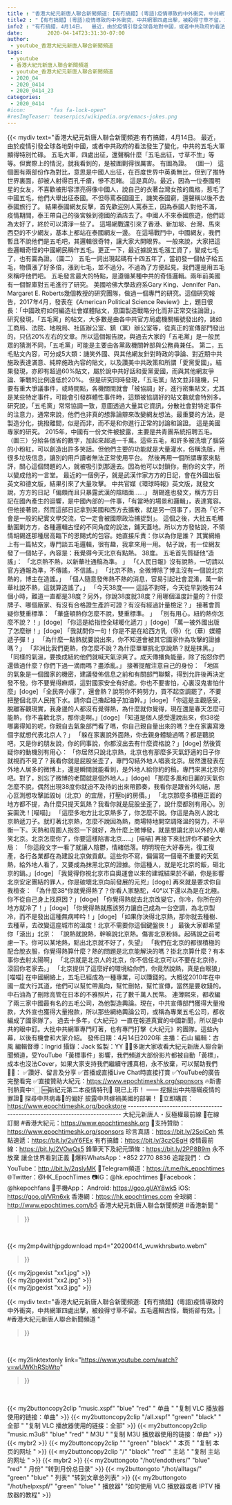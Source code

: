 ```yaml
---
title : "香港大紀元新唐人聯合新聞頻道:【有冇搞錯】(粵語)疫情導致的中外衝突，中共網軍四處出擊，被殺得寸草不留。五毛邏輯古怪，戰術卻有效。| #香港大紀元新唐人聯合新聞頻道 "
title2 : "【有冇搞錯】(粵語)疫情導致的中外衝突，中共網軍四處出擊，被殺得寸草不留。五毛邏輯古怪，戰術卻有效。| #香港大紀元新唐人聯合新聞頻道 "
info2 : "有冇搞錯，4月14日。  最近，由於疫情引發全球各地對中國，或者中共政府的看法發生了變化，中共的五毛大軍顯得特別忙碌。  五毛大軍，四處出征，還聲稱什麼「五毛出征，寸草不生」等等。但實際上的情況，就我看到的，是被圍剿得很厲害。  有圖為證。 （圖一）  這個圖有兩部份作為對比，意思是中國人出征，在百度世界中英勇無比，但到了推特世界裏面，卻被人射得百孔千瘡，慘不忍睹。  這是真的。最近，因為一位泰國明星的女友，不喜歡被形容漂亮得像中國人，說自己的衣著台灣女孩的風格，惹毛了中國五毛，他們大舉出征泰國。不但辱罵泰國國王，譏笑泰國窮，還聲稱以後不去泰國旅行了。  結果泰國網友反擊，首先歡迎別人罵泰王，因為泰國人對他不滿，疫情期間，泰王帶自己的後宮躲到德國的酒店去了。中國人不來泰國旅遊，他們認為太好了，終於可以清淨一些了。  這場網戰還引來了香港、新加坡、台灣、馬來西亞的不少網友，基本上都站在泰國網友一邊。  在這場戰鬥中，中國網友，我們暫且不說他們是五毛吧，其邏輯很奇特，讓大家大開眼界。  一般來說，大家把這些邏輯奇怪的中國網民稱作五毛。更正一下，最近據說五毛漲工資了，變成七毛了，也有圖為證。（圖二）  五毛一詞出現起碼有十四五年了，當初發一個帖子給五毛，物價漲了好多倍，漲到七毛，並不過分。不過為了方便起見，我們還是用五毛來稱呼他們吧。  五毛發言最大的特點，是遵循某種中共的奇怪邏輯。兩年前美國有一個智庫對五毛進行了研究。  美國哈佛大學政府系Gary King、Jennifer Pan、Margaret E. Roberts幾個教授的研究團隊，做過一個專門的研究。這個研究報告，2017年4月，發表在《American Political Science Review》上，題目很長：「中國政府如何編造社會媒體貼文，意圖製造戰略分化而非正常交往論證」。  研究發現，「五毛黨」的帖文，大多數是由各中共官方局處機關帳號發出的，諸如工商局、法院、地稅局、社區辦公室、鎮（黨）辦公室等，從真正的宣傳部門發出的，只佔20%左右的文章。所以這個報告說，與過去大家的「五毛黨」是一般民眾的猜測不同，「五毛黨」可能是主要由各黨政機關幹部與公務員兼任。  第二，五毛貼文內容，可分成5大類：譏笑外國、與其他網友針對時政的爭論、對近期中共施政表達滿意、純粹施政內容的貼文，以及讚美中共政策和所謂「愛黨愛國」。結果發現，亦即有超過60%貼文，屬於說中共好話和愛黨愛國，而與其他網友爭論、筆戰的比例遠低於20%。  但是研究同時發現，「五毛黨」貼文並非隨機，只要有重大爭議事件，或時間點，各機關間就會「被協調」好，進行密集貼文，尤其是某些特定事件，可能會引發群體性事件時，這類被協調好的貼文數就會特別多。  研究說，「五毛黨」常常協調一致，意圖透過大量其它資訊，分散社會對特定事件的注意力，通常來說，他們也非真的想靠論辯來改變網友想法。最重要的方法，是製造分化，挑撥離間，似是而非，而不是和你進行正常的討論和論證。  這是美國專家的研究。 2015年，中國有一份文件被披露，主要是共青團系統招聘五毛。（圖三）分給各個省的數字，加起來超過一千萬。這些五毛，和許多被洗壞了腦袋的小粉紅，可以創造出許多笑話。但他們主要的功能就是大量灌水，俗稱洗版，用很多垃圾信息，讓別的用戶讀者無法正常使用平台。  然後再用一個所謂專家來點評，關心這個問題的人，就被吸引到那邊去。因為他可以封鎖你，刪你的文字，所以變成他的一言堂。  最近的一個例子，就是武漢作家方方的日記，會在外國出版英文和德文版，結果引來了大量攻擊。  中共官媒《環球時報》英文版，就發文說，方方的日記「偏頗而且只暴露武漢的陰暗面……」  胡錫進也發文，稱方方日記在國內產生的迴響，是中國內部的一件事，「有當時的場景和邏輯」，表達寬容。但他接著說，然而這部日記拿到美國和西方去擴散，就是另一回事了，因為「它不會是一般的紀實文學交流，它一定會被國際政治捕捉到」。  這個之後，大批五毛觸動圍剿方方，各種邏輯古怪的不同角度的說法，鋪天蓋地。所以方方發帖說，不領情胡錫進那種居高臨下的恩賜式的包容。她直接斥責：你以為你是誰？  其實網絡上有一篇帖文，專門談五毛邏輯，很有趣，我拿來用一用。  帖子說，有一位網友發了一個帖子，內容是：我覺得今天北京有點熱。 38度。  五毛首先質疑他“造謠」： 「北京熱不熱，以新華社通稿為準。 」  「《人民日報》沒有說熱，一切請以官方通報為準，不傳謠，不信謠。」  「北京不熱，全微博除了博主沒有一個說北京熱的，博主在造謠。」  「個人隨意發佈熱不熱的消息，容易引起社會混淆，萬一新華社說不熱，這就算造謠了。」  「今天38度—— 這話不對呀，今天從早到晚有24個小時，難道一直都是38度？另外，你說38度就38度？用哪個溫度計量的？什麼牌子、哪個廠家、有沒有合格證生產許可證？有沒有經過計量檢定？」  接著會質疑你雙重標準：  「華盛頓熱你怎麼不說，雙重標準。 」  「別有用心，紐約熱你怎麼不說？！」[doge]  「你這是給指控全球暖化遞刀 」[doge]  「萬一被外國出版了怎麼辦！」[doge]  「我就問你一句！你是不是在給西方乳（辱）化（華）媒體遞子彈！」  「為什麼一點熱就要說出來，你不知道會被其它國家作為攻擊的證據嗎？」  「非洲比我們更熱，你怎麼不說？為什麼單單挑北京說熱？就是抹黑。」  「同樣的氣溫，要換成紐約他們就喊天氣涼爽了。成天傳播負能量，除了抱怨你們還做過什麼？你們下過一滴雨嗎？盡添亂。」  接著提醒注意自己的身份：  「地區的氣象是一個國家的機密，建議發佈信息之前和有關部門聯繫，得到允許後再決定發不發。你不要覺得麻煩，這對國家安全有好處。你也不要害怕，心裏沒鬼害怕什麼」[doge]  「全民奔小康了，還會熱？說明你不夠努力，買不起空調罷了，不要把整個北京人民拖下水。請你自己擼起袖子加油幹。」[doge]  「你這是主觀感受，脫離客觀現實，我身邊的人都沒有覺得熱，為什麼就你覺得，現在還是春天怎麼可能熱，你不喜歡北京，那你走啊。」[doge]  「知道是個人感受還說出來，你38從哪裏得知的呢，你親自去氣象部門看了嗎，你自己親自量出來的嗎？坐在家裏寫幾個字就想代表北京人？」  「躲在家裏說外面熱，你去親身體驗過嗎？都是聽說吧，又是你的朋友說，你的同事說，你都沒出去有什麼資格說？」[doge]  然後質疑你的動機別有用心： 「你居然只說北京熱，北京也有那麼多天氣舒適的日子你就視而不見了？我看你就是屁股坐歪了，專門勾結外地人唱衰北京。居然還發表在外地人居多的微博上，還是瞬間就能看到，是外地人給你約的稿，專門來黑北京的吧。對了，別忘了微博的老闆就是個外地人。」[doge]  「那麼多風和日麗的天氣你怎麼不說，偶然出現38度你就迫不及待的出來帶節奏，我看你是跟省外勾結，居心叵測想攻擊詆毀bj（北京）的宜居，打壓bj的房價。」  「北京那麼多積極正面的地方都不提，為什麼只提天氣熱？我看你就是屁股坐歪了，說什麼都別有用心。別妄圖洗！[喵喵]」  「這麼多地方比北京熱多了，你怎麼不說。你這是為別人說北京熱遞刀子。就盯著北京熱，怎麼不說因為熱，商場特地開空調降溫的努力，不平衡一下。天熱和周圍人抱怨一下就好，為什麼上微博發，就是想讓北京以外的人嘲笑北京。北京怎麼你了，你要這樣陷害北京.....」[喵喵]  再接下來批評你不顧全大局：  「你這段文字一看了就讓人陰鬱，情緒低落。明明現在大好春光，復工復產，各行各業都在為建設北京做貢獻。這些你不寫，偏偏寫一個毫不重要的天氣熱，給外地人看了，又要成為抹黑北京的證據。你這種人，就是吃北京的飯，砸北京的鍋。」[doge]  「我覺得你視北京市自奧運會以來的建城結果於不顧，你是影響北京安定團結的罪人，你是破壞北京向前發展的元兇」[doge]  再來就是要求你自我檢查：  「為什麼38°你就覺得熱了？你看人家駱駝，40°以下還以為是在北極。你不從自己身上找原因？」[doge]  「你覺得熱就去北京改變它，你冷，你所在的地方就冷了！」[doge]  「你覺得熱就應該努力讓自己成為一台空調，為北京製冷，而不是發出這種無病呻吟！」[doge]  「如果你決得北京熱，那你就去種樹、去種草，去改變這座城市的溫度！北京不需要你這個鍵盤俠！」  最後大家都希望你「滾出」北京：  「說熱就說熱，幹嘛說北京熱。傷害北京粉絲。起碼說之前考慮一下。你可以某地熱，點出北京就不好了，失望」  「我們在北京的都很積極的配合脫衣服，你覺得熱算什麼？熱的問題是北京能解決的嗎？掛北京算什麼？有本事你去射太陽啊」  「北京就是北京人的北京，你不信任北京可以不要在北京待，滾回你老家去。」  「北京提供了這麼好的環境給你們，你竟然說熱，真是白眼狼」[喵喵]   在中國網絡上，五毛已經成為一種專業，可以賺錢的。大概從2010年在中國一度大行其道，他們可以幫忙帶風向，幫忙刪帖，幫忙宣傳，當然是要收錢的。中石油為了刪除高管在日本的不雅照片，花了數千萬人民幣。  連薄熙來，都收編了兩三家中國最有名的五毛公司，為他製造輿論。現在，中共宣傳部門獲得大量撥款，大外宣也獲得大量撥款，所以那些網絡輿論公司，或稱為專業五毛公司，都收編成了國家隊了。  過去十多年，《大紀元》一直在報道真實的中國新聞，所以是中共的眼中釘。大批中共網軍專門盯著，也有專門打擊《大紀元》的團隊。這些內幕，以後有機會和大家介紹。  發佈日期：4月14日2020年 主播：石山 編輯：古風 編輯督導：Ingrid 攝錄：Jack 監製：YY  🙏🏻多謝大家收看大紀元新唐人聯合新聞頻道，受YouTube「黃標事件」影響，我們頻道大部份影片都被自動「黃標」，成本也沒法Cover，如果大家支持我們繼續守護真相，永不放棄，可以幫助我們💪🏻： ✅讚好、留言及分享 ✅首播或直播Live Chat時直接打賞 ✅YouTube的廣告完整看完 ✅直接贊助大紀元：https://www.epochtimeshk.org/sponsors  🔥新書刊熱賣中👇🏻 🆕新紀元第二本疫情特刊📔 現已上市！ —— 挖掘出中共隱瞞疫情的罪證🔎  探尋中共病毒🦠的偏好 披露中共嫁禍美國的部署！ 🛒立即購買：https://www.epochtimeshk.org/bookstore  --------------------------------------------------------------------------- 大紀元新唐人・反極權最前線 📰在線訂閱 #香港大紀元：https://www.epochtimeshk.org 💎支持贊助：https://www.epochtimeshk.org/sponsors  珍言真語：https://bit.ly/2SoiCeh 焦點速遞：https://bit.ly/2uY6FEx 有冇搞錯：https://bit.ly/3czOEgH 疫情最前線：https://bit.ly/2VOwQs5 鋒筆天下及紀元頭條：https://bit.ly/2PP8B9m  永不放棄 讓全世界看到正義 📩爆料WhatsApp：+852 2770 8836  追蹤我們： 📺YouTube：http://bit.ly/2qslyMK 📣Telegram頻道：https://t.me/hk_epochtimes 🌐Twitter：@HK_EpochTimes 📷IG：@hk.epochtimes 👥Facebook：@hkepochfans  📲手機App： Android: https://goo.gl/AY8wk5 iOS: https://goo.gl/VRn6xk  香港網：https://hk.epochtimes.com 全球網：http://www.epochtimes.com/b5  香港大紀元新唐人聯合新聞頻道 #香港新聞 "
date:        2020-04-14T23:31:30-07:00
author:
 - youtube_香港大紀元新唐人聯合新聞頻道
tags:
 - youtube
 - 香港大紀元新唐人聯合新聞頻道
 - youtube_香港大紀元新唐人聯合新聞頻道
 - 2020_04
 - 2020_0414
 - 2020_0414_23
categories:
 - 2020_0414
#icon:        "fas fa-lock-open"
#resImgTeaser: teaserpics/wikipedia.org/emacs-jokes.png
---
```


{{< mydiv text="香港大紀元新唐人聯合新聞頻道:有冇搞錯，4月14日。  最近，由於疫情引發全球各地對中國，或者中共政府的看法發生了變化，中共的五毛大軍顯得特別忙碌。  五毛大軍，四處出征，還聲稱什麼「五毛出征，寸草不生」等等。但實際上的情況，就我看到的，是被圍剿得很厲害。  有圖為證。 （圖一）  這個圖有兩部份作為對比，意思是中國人出征，在百度世界中英勇無比，但到了推特世界裏面，卻被人射得百孔千瘡，慘不忍睹。  這是真的。最近，因為一位泰國明星的女友，不喜歡被形容漂亮得像中國人，說自己的衣著台灣女孩的風格，惹毛了中國五毛，他們大舉出征泰國。不但辱罵泰國國王，譏笑泰國窮，還聲稱以後不去泰國旅行了。  結果泰國網友反擊，首先歡迎別人罵泰王，因為泰國人對他不滿，疫情期間，泰王帶自己的後宮躲到德國的酒店去了。中國人不來泰國旅遊，他們認為太好了，終於可以清淨一些了。  這場網戰還引來了香港、新加坡、台灣、馬來西亞的不少網友，基本上都站在泰國網友一邊。  在這場戰鬥中，中國網友，我們暫且不說他們是五毛吧，其邏輯很奇特，讓大家大開眼界。  一般來說，大家把這些邏輯奇怪的中國網民稱作五毛。更正一下，最近據說五毛漲工資了，變成七毛了，也有圖為證。（圖二）  五毛一詞出現起碼有十四五年了，當初發一個帖子給五毛，物價漲了好多倍，漲到七毛，並不過分。不過為了方便起見，我們還是用五毛來稱呼他們吧。  五毛發言最大的特點，是遵循某種中共的奇怪邏輯。兩年前美國有一個智庫對五毛進行了研究。  美國哈佛大學政府系Gary King、Jennifer Pan、Margaret E. Roberts幾個教授的研究團隊，做過一個專門的研究。這個研究報告，2017年4月，發表在《American Political Science Review》上，題目很長：「中國政府如何編造社會媒體貼文，意圖製造戰略分化而非正常交往論證」。  研究發現，「五毛黨」的帖文，大多數是由各中共官方局處機關帳號發出的，諸如工商局、法院、地稅局、社區辦公室、鎮（黨）辦公室等，從真正的宣傳部門發出的，只佔20%左右的文章。所以這個報告說，與過去大家的「五毛黨」是一般民眾的猜測不同，「五毛黨」可能是主要由各黨政機關幹部與公務員兼任。  第二，五毛貼文內容，可分成5大類：譏笑外國、與其他網友針對時政的爭論、對近期中共施政表達滿意、純粹施政內容的貼文，以及讚美中共政策和所謂「愛黨愛國」。結果發現，亦即有超過60%貼文，屬於說中共好話和愛黨愛國，而與其他網友爭論、筆戰的比例遠低於20%。  但是研究同時發現，「五毛黨」貼文並非隨機，只要有重大爭議事件，或時間點，各機關間就會「被協調」好，進行密集貼文，尤其是某些特定事件，可能會引發群體性事件時，這類被協調好的貼文數就會特別多。  研究說，「五毛黨」常常協調一致，意圖透過大量其它資訊，分散社會對特定事件的注意力，通常來說，他們也非真的想靠論辯來改變網友想法。最重要的方法，是製造分化，挑撥離間，似是而非，而不是和你進行正常的討論和論證。  這是美國專家的研究。 2015年，中國有一份文件被披露，主要是共青團系統招聘五毛。（圖三）分給各個省的數字，加起來超過一千萬。這些五毛，和許多被洗壞了腦袋的小粉紅，可以創造出許多笑話。但他們主要的功能就是大量灌水，俗稱洗版，用很多垃圾信息，讓別的用戶讀者無法正常使用平台。  然後再用一個所謂專家來點評，關心這個問題的人，就被吸引到那邊去。因為他可以封鎖你，刪你的文字，所以變成他的一言堂。  最近的一個例子，就是武漢作家方方的日記，會在外國出版英文和德文版，結果引來了大量攻擊。  中共官媒《環球時報》英文版，就發文說，方方的日記「偏頗而且只暴露武漢的陰暗面……」  胡錫進也發文，稱方方日記在國內產生的迴響，是中國內部的一件事，「有當時的場景和邏輯」，表達寬容。但他接著說，然而這部日記拿到美國和西方去擴散，就是另一回事了，因為「它不會是一般的紀實文學交流，它一定會被國際政治捕捉到」。  這個之後，大批五毛觸動圍剿方方，各種邏輯古怪的不同角度的說法，鋪天蓋地。所以方方發帖說，不領情胡錫進那種居高臨下的恩賜式的包容。她直接斥責：你以為你是誰？  其實網絡上有一篇帖文，專門談五毛邏輯，很有趣，我拿來用一用。  帖子說，有一位網友發了一個帖子，內容是：我覺得今天北京有點熱。 38度。  五毛首先質疑他“造謠」： 「北京熱不熱，以新華社通稿為準。 」  「《人民日報》沒有說熱，一切請以官方通報為準，不傳謠，不信謠。」  「北京不熱，全微博除了博主沒有一個說北京熱的，博主在造謠。」  「個人隨意發佈熱不熱的消息，容易引起社會混淆，萬一新華社說不熱，這就算造謠了。」  「今天38度—— 這話不對呀，今天從早到晚有24個小時，難道一直都是38度？另外，你說38度就38度？用哪個溫度計量的？什麼牌子、哪個廠家、有沒有合格證生產許可證？有沒有經過計量檢定？」  接著會質疑你雙重標準：  「華盛頓熱你怎麼不說，雙重標準。 」  「別有用心，紐約熱你怎麼不說？！」[doge]  「你這是給指控全球暖化遞刀 」[doge]  「萬一被外國出版了怎麼辦！」[doge]  「我就問你一句！你是不是在給西方乳（辱）化（華）媒體遞子彈！」  「為什麼一點熱就要說出來，你不知道會被其它國家作為攻擊的證據嗎？」  「非洲比我們更熱，你怎麼不說？為什麼單單挑北京說熱？就是抹黑。」  「同樣的氣溫，要換成紐約他們就喊天氣涼爽了。成天傳播負能量，除了抱怨你們還做過什麼？你們下過一滴雨嗎？盡添亂。」  接著提醒注意自己的身份：  「地區的氣象是一個國家的機密，建議發佈信息之前和有關部門聯繫，得到允許後再決定發不發。你不要覺得麻煩，這對國家安全有好處。你也不要害怕，心裏沒鬼害怕什麼」[doge]  「全民奔小康了，還會熱？說明你不夠努力，買不起空調罷了，不要把整個北京人民拖下水。請你自己擼起袖子加油幹。」[doge]  「你這是主觀感受，脫離客觀現實，我身邊的人都沒有覺得熱，為什麼就你覺得，現在還是春天怎麼可能熱，你不喜歡北京，那你走啊。」[doge]  「知道是個人感受還說出來，你38從哪裏得知的呢，你親自去氣象部門看了嗎，你自己親自量出來的嗎？坐在家裏寫幾個字就想代表北京人？」  「躲在家裏說外面熱，你去親身體驗過嗎？都是聽說吧，又是你的朋友說，你的同事說，你都沒出去有什麼資格說？」[doge]  然後質疑你的動機別有用心： 「你居然只說北京熱，北京也有那麼多天氣舒適的日子你就視而不見了？我看你就是屁股坐歪了，專門勾結外地人唱衰北京。居然還發表在外地人居多的微博上，還是瞬間就能看到，是外地人給你約的稿，專門來黑北京的吧。對了，別忘了微博的老闆就是個外地人。」[doge]  「那麼多風和日麗的天氣你怎麼不說，偶然出現38度你就迫不及待的出來帶節奏，我看你是跟省外勾結，居心叵測想攻擊詆毀bj（北京）的宜居，打壓bj的房價。」  「北京那麼多積極正面的地方都不提，為什麼只提天氣熱？我看你就是屁股坐歪了，說什麼都別有用心。別妄圖洗！[喵喵]」  「這麼多地方比北京熱多了，你怎麼不說。你這是為別人說北京熱遞刀子。就盯著北京熱，怎麼不說因為熱，商場特地開空調降溫的努力，不平衡一下。天熱和周圍人抱怨一下就好，為什麼上微博發，就是想讓北京以外的人嘲笑北京。北京怎麼你了，你要這樣陷害北京.....」[喵喵]  再接下來批評你不顧全大局：  「你這段文字一看了就讓人陰鬱，情緒低落。明明現在大好春光，復工復產，各行各業都在為建設北京做貢獻。這些你不寫，偏偏寫一個毫不重要的天氣熱，給外地人看了，又要成為抹黑北京的證據。你這種人，就是吃北京的飯，砸北京的鍋。」[doge]  「我覺得你視北京市自奧運會以來的建城結果於不顧，你是影響北京安定團結的罪人，你是破壞北京向前發展的元兇」[doge]  再來就是要求你自我檢查：  「為什麼38°你就覺得熱了？你看人家駱駝，40°以下還以為是在北極。你不從自己身上找原因？」[doge]  「你覺得熱就去北京改變它，你冷，你所在的地方就冷了！」[doge]  「你覺得熱就應該努力讓自己成為一台空調，為北京製冷，而不是發出這種無病呻吟！」[doge]  「如果你決得北京熱，那你就去種樹、去種草，去改變這座城市的溫度！北京不需要你這個鍵盤俠！」  最後大家都希望你「滾出」北京：  「說熱就說熱，幹嘛說北京熱。傷害北京粉絲。起碼說之前考慮一下。你可以某地熱，點出北京就不好了，失望」  「我們在北京的都很積極的配合脫衣服，你覺得熱算什麼？熱的問題是北京能解決的嗎？掛北京算什麼？有本事你去射太陽啊」  「北京就是北京人的北京，你不信任北京可以不要在北京待，滾回你老家去。」  「北京提供了這麼好的環境給你們，你竟然說熱，真是白眼狼」[喵喵]   在中國網絡上，五毛已經成為一種專業，可以賺錢的。大概從2010年在中國一度大行其道，他們可以幫忙帶風向，幫忙刪帖，幫忙宣傳，當然是要收錢的。中石油為了刪除高管在日本的不雅照片，花了數千萬人民幣。  連薄熙來，都收編了兩三家中國最有名的五毛公司，為他製造輿論。現在，中共宣傳部門獲得大量撥款，大外宣也獲得大量撥款，所以那些網絡輿論公司，或稱為專業五毛公司，都收編成了國家隊了。  過去十多年，《大紀元》一直在報道真實的中國新聞，所以是中共的眼中釘。大批中共網軍專門盯著，也有專門打擊《大紀元》的團隊。這些內幕，以後有機會和大家介紹。  發佈日期：4月14日2020年 主播：石山 編輯：古風 編輯督導：Ingrid 攝錄：Jack 監製：YY  🙏🏻多謝大家收看大紀元新唐人聯合新聞頻道，受YouTube「黃標事件」影響，我們頻道大部份影片都被自動「黃標」，成本也沒法Cover，如果大家支持我們繼續守護真相，永不放棄，可以幫助我們💪🏻： ✅讚好、留言及分享 ✅首播或直播Live Chat時直接打賞 ✅YouTube的廣告完整看完 ✅直接贊助大紀元：https://www.epochtimeshk.org/sponsors  🔥新書刊熱賣中👇🏻 🆕新紀元第二本疫情特刊📔 現已上市！ —— 挖掘出中共隱瞞疫情的罪證🔎  探尋中共病毒🦠的偏好 披露中共嫁禍美國的部署！ 🛒立即購買：https://www.epochtimeshk.org/bookstore  --------------------------------------------------------------------------- 大紀元新唐人・反極權最前線 📰在線訂閱 #香港大紀元：https://www.epochtimeshk.org 💎支持贊助：https://www.epochtimeshk.org/sponsors  珍言真語：https://bit.ly/2SoiCeh 焦點速遞：https://bit.ly/2uY6FEx 有冇搞錯：https://bit.ly/3czOEgH 疫情最前線：https://bit.ly/2VOwQs5 鋒筆天下及紀元頭條：https://bit.ly/2PP8B9m  永不放棄 讓全世界看到正義 📩爆料WhatsApp：+852 2770 8836  追蹤我們： 📺YouTube：http://bit.ly/2qslyMK 📣Telegram頻道：https://t.me/hk_epochtimes 🌐Twitter：@HK_EpochTimes 📷IG：@hk.epochtimes 👥Facebook：@hkepochfans  📲手機App： Android: https://goo.gl/AY8wk5 iOS: https://goo.gl/VRn6xk  香港網：https://hk.epochtimes.com 全球網：http://www.epochtimes.com/b5  香港大紀元新唐人聯合新聞頻道 #香港新聞 "
>}}
<br>


{{< my2mp4withjpgdownload mp4="20200414_wuwkhrsbwto.webm"
>}}

{{< my2jpgexist "xx1.jpg" >}}<br>
{{< my2jpgexist "xx2.jpg" >}}<br>
{{< my2jpgexist "xx3.jpg" >}}<br>



{{< mydiv text="香港大紀元新唐人聯合新聞頻道:【有冇搞錯】(粵語)疫情導致的中外衝突，中共網軍四處出擊，被殺得寸草不留。五毛邏輯古怪，戰術卻有效。| #香港大紀元新唐人聯合新聞頻道 "
>}}
<br>

{{< my2linktextonly link="https://www.youtube.com/watch?v=wUWKhRSbWto"
>}}


<br>

{{< my2buttoncopy2clip "music.xspf"        "blue"   "red"    " 单曲 "  "复制 VLC 播放器使用的链接：单曲" >}} {{< my2buttoncopy2clip "/all.xspf"         "green"  "black"  " 全部 "  "复制 VLC 播放器使用的链接：全部" >}} {{< my2buttoncopy2clip "music.m3u8"        "blue"   "red"    " M3U  "    "复制 M3U 播放器使用的链接：单曲" >}} {{< mybr2 >}} {{< my2buttoncopy2clip ""                  "green"  "black"  " 本页 "    "复制 本页的网址 " >}} {{< my2buttoncopy2clip "/"                 "black"  "red"    " 主站 "    "复制 主站的网址 " >}} {{< mybr2 >}} {{< my2buttongoto      "/hot/endothers/"   "blue"   "red"    " 月份"   "转到月份总目录" >}} {{< my2buttongoto      "/hot/alltags/"     "green"  "blue"   " 列表"   "转到文章总列表" >}} {{< my2buttongoto      "/hot/helpxspf/"    "green"  "blue"   " 播放器" "如何使用 VLC 播放器或者 IPTV 播放器的教程" >}} 
